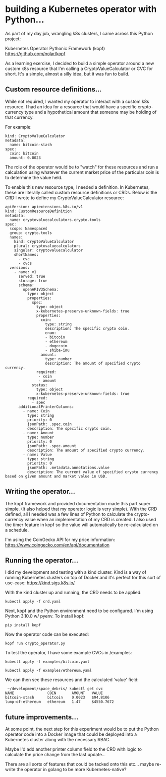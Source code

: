 # building a Kubernetes operator with Python...

As part of my day job, wrangling k8s clusters, I came across this Python project: 

Kubernetes Operator Pythonic Framework (kopf)
https://github.com/nolar/kopf

As a learning exercise, I decided to build a simple operator around a new custom k8s resource that I'm calling a CryptoValueCalculator or CVC for short. It's a simple, almost a silly idea, but it was fun to build.

## Custom resource definitions...
While not required, I wanted my operator to interact with a custom k8s resource. I had an idea for a resource that would have a specific crypto-currency type and a hypothetical amount that someone may be holding of that currency.

For example:
```apiVersion: crypto.tools/v1
kind: CryptoValueCalculator
metadata:
  name: bitcoin-stash
spec:
  coin: bitcoin
  amount: 0.0023
```
The role of the operator would be to "watch" for these resources and run a calculation using whatever the current market price of the particular coin is to determine the value held.

To enable this new resource type, I needed a definition. In Kubernetes, these are literally called custom resource definitions or CRDs. Below is the CRD I wrote to define my CryptoValueCalculator resource:

```
apiVersion: apiextensions.k8s.io/v1
kind: CustomResourceDefinition
metadata:
  name: cryptovaluecalculators.crypto.tools
spec:
  scope: Namespaced
  group: crypto.tools
  names:
    kind: CryptoValueCalculator
    plural: cryptovaluecalculators
    singular: cryptovaluecalculator
    shortNames:
      - cvc
      - cvcs
  versions:
    - name: v1
      served: true
      storage: true
      schema:
        openAPIV3Schema:
          type: object
          properties:
            spec:
              type: object
              x-kubernetes-preserve-unknown-fields: true
              properties:
                coin:
                  type: string
                  description: The specific crypto coin.
                  enum:
                  - bitcoin
                  - ethereum
                  - dogecoin
                  - shiba-inu
                amount:
                  type: number
                  description: The amount of specified crypto currency.
              required:
               - coin
               - amount
            status:
              type: object
              x-kubernetes-preserve-unknown-fields: true
          required:
            - spec
      additionalPrinterColumns:
        - name: Coin
          type: string
          priority: 0
          jsonPath: .spec.coin
          description: The specific crypto coin.
        - name: Amount
          type: number
          priority: 0
          jsonPath: .spec.amount
          description: The amount of specified crypto currency.
        - name: Value
          type: string
          priority: 0
          jsonPath: .metadata.annotations.value
          description: The current value of specified crypto currency based on given amount and market value in USD.
```
## Writing the operator...
The kopf framework and provided documentation made this part super simple. (It also helped that my operator logic is very simple). With the CRD defined, all I needed was a few lines of Python to calculate the crypto-currency value when an implementation of my CRD is created. I also used the timer feature in kopf so the value will automatically be re-calculated on a schedule.

I'm using the CoinGecko API for my price information:
 https://www.coingecko.com/en/api/documentation

## Running the operator...
I did my development and testing with a kind cluster. Kind is a way of running Kubernetes clusters on top of Docker and it's perfect for this sort of use-case: https://kind.sigs.k8s.io/

With the kind cluster up and running, the CRD needs to be applied:

`kubectl apply -f crd.yaml`

Next, kopf and the Python environment need to be configured. I'm using Python 3.10.0 w/ pyenv. To install kopf:
 
 `pip install kopf`

Now the operator code can be executed:

`kopf run crypto_operator.py`

To test the operator, I have some example CVCs in /examples:

`kubectl apply -f examples/bitcoin.yaml`

`kubectl apply -f examples/ethereum.yaml`

We can then see these resources and the calculated 'value' field:

```
 ~/development/space_debris/ kubectl get cvc
NAME               COIN       AMOUNT   VALUE
bitcoin-stash      bitcoin    0.0023   $94.8106
lump-of-ethereum   ethereum   1.47     $4550.7672
```

## future improvements...
At some point, the next step for this experiment would be to put the Python operator code into a Docker image that could be deployed into a Kubernetes cluster along with the necessary RBAC.

Maybe I'd add another printer column field to the CRD with logic to calculate the price change from the last update... 

There are all sorts of features that could be tacked onto this etc... maybe re-write the operator in golang to be more Kubernetes-native?